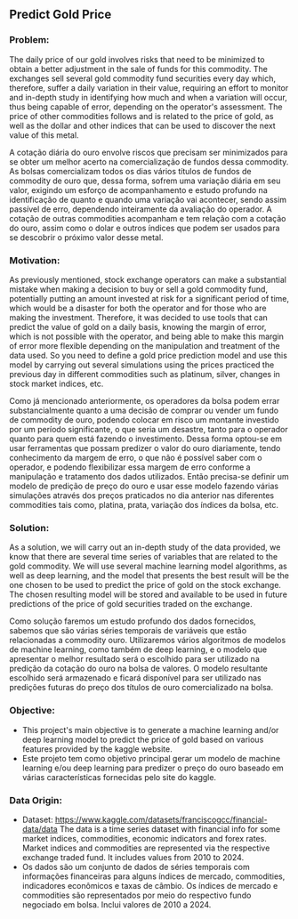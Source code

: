 ## Predict Gold Price

### Problem:
The daily price of our gold involves risks that need to be minimized to obtain a better adjustment in the sale of funds for this commodity. The exchanges sell several gold commodity fund securities every day which, therefore, suffer a daily variation in their value, requiring an effort to monitor and in-depth study in identifying how much and when a variation will occur, thus being capable of error, depending on the operator's assessment. The price of other commodities follows and is related to the price of gold, as well as the dollar and other indices that can be used to discover the next value of this metal.

A cotação diária do ouro envolve riscos que precisam ser minimizados para se obter um melhor acerto na comercialização de fundos dessa commodity. As bolsas comercializam todos os dias vários títulos de fundos de commodity de ouro que, dessa forma, sofrem uma variação diária em seu valor, exigindo um esforço de acompanhamento e estudo profundo na identificação de quanto e quando uma variação vai acontecer, sendo assim passível de erro, dependendo inteiramente da avaliação do operador. A cotação de outras commodities acompanham e tem relação com a cotação do ouro, assim como o dolar e outros índices que podem ser usados para se descobrir o próximo valor desse metal.

### Motivation:
As previously mentioned, stock exchange operators can make a substantial mistake when making a decision to buy or sell a gold commodity fund, potentially putting an amount invested at risk for a significant period of time, which would be a disaster for both the operator and for those who are making the investment. Therefore, it was decided to use tools that can predict the value of gold on a daily basis, knowing the margin of error, which is not possible with the operator, and being able to make this margin of error more flexible depending on the manipulation and treatment of the data used. So you need to define a gold price prediction model and use this model by carrying out several simulations using the prices practiced the previous day in different commodities such as platinum, silver, changes in stock market indices, etc.

Como já mencionado anteriormente, os operadores da bolsa podem errar substancialmente quanto a uma decisão de comprar ou vender um fundo de commodity de ouro, podendo colocar em risco um montante investido por um período significante, o que seria um desastre, tanto para o operador quanto para quem está fazendo o investimento. Dessa forma optou-se em usar ferramentas que possam predizer o valor do ouro diariamente, tendo conhecimento da margem de erro, o que não é possível saber com o operador, e podendo flexibilizar essa margem de erro conforme a manipulação e tratamento dos dados utilizados. Então precisa-se definir um modelo de predição de preço do ouro e usar esse modelo fazendo várias simulações através dos preços praticados no dia anterior nas diferentes commodities tais como, platina, prata, variação dos índices da bolsa, etc.

### Solution:
As a solution, we will carry out an in-depth study of the data provided, we know that there are several time series of variables that are related to the gold commodity. We will use several machine learning model algorithms, as well as deep learning, and the model that presents the best result will be the one chosen to be used to predict the price of gold on the stock exchange. The chosen resulting model will be stored and available to be used in future predictions of the price of gold securities traded on the exchange.

Como solução faremos um estudo profundo dos dados fornecidos, sabemos que são várias séries temporais de variáveis que estão relacionadas a commodity ouro. Utilizaremos vários algoritmos de modelos de machine learning, como também de deep learning, e o modelo que apresentar o melhor resultado será o escolhido para ser utilizado na predição da cotação do ouro na bolsa de valores. O modelo resultante escolhido será armazenado e ficará disponível para ser utilizado nas predições futuras do preço dos títulos de ouro comercializado na bolsa.

### Objective:
- This project's main objective is to generate a machine learning and/or deep learning model to predict the price of gold based on various features provided by the kaggle website.
- Este projeto tem como objetivo principal gerar um modelo de machine learning e/ou deep learning para predizer o preço do ouro baseado em várias características fornecidas pelo site do kaggle.

### Data Origin:
- Dataset: https://www.kaggle.com/datasets/franciscogcc/financial-data/data
The data is a time series dataset with financial info for some market indices, commodities, economic indicators and forex rates. Market indices and commodities are represented via the respective exchange traded fund. It includes values from 2010 to 2024.
- Os dados são um conjunto de dados de séries temporais com informações financeiras para alguns índices de mercado, commodities, indicadores econômicos e taxas de câmbio. Os índices de mercado e commodities são representados por meio do respectivo fundo negociado em bolsa. Inclui valores de 2010 a 2024.